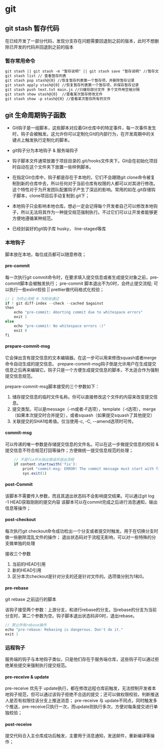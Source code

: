 # git

## git stash 暂存代码
在已经开发了一部分代码，发现分支存在问题需要回退到之前的版本，此时不想删除已开发的代码并回退到之前的版本

### 暂存常用命令
```md
git stash || git stash -m "暂存说明" || git stash save "暂存说明" //暂存文件
git stash list // 查看暂存列表
git stash pop stash@{0} //恢复暂存列表第一个暂存项，并删除暂存记录
git stash apply stash@{0} //恢复暂存列表第一个暂存项，并保存暂存记录
git stash push text.txt main.js //只缓存部分文件 多个文件用空格分隔
git stash show stash@{0}  //查看某次暂存修改文件
git stash show -p stash@{0} //查看某次暂存所有的文件
```

## git 生命周期钩子函数
- Git钩子是一组脚本，这些脚本对应着Git仓库中的特定事件，每一次事件发生时，钩子会被触发。这允许你可以定制化Git的内部行为，在开发周期中的关键点上触发执行定制化的脚本。

- git钩子分为本地钩子 & 服务端钩子

- 钩子脚本文件通常放置于项目目录的.git/hooks文件夹下。Git会在初始化项目时自动在这个文件夹下放置一些样例脚本。

- 在指定Git仓库中，钩子都是存在于本地的，它们不会跟随git clone命令被复制到新的仓库中去，所以任何对于当前仓库有权限的人都可以对其进行修改。这个特性对于为开发团队配置钩子产生了深远的影响。常用的如在.git存储钩子脚本，clone项目后手动复制到.git下；

- 本地钩子只会影响本地仓库。想必一定会记得每个开发者自己可以修改本地钩子，所以无法将其作为一种提交规范强制执行。不过它们可以让开发者能够更方便地遵循某种规范。
- 已经封装好的git钩子库 husky， line-staged等库
### 本地钩子
脚本放在本地，每位成员都可以随意修改；
#### pre-commit
每一次执行git commit命令时，在要求填入提交信息或者生成提交对象之前，pre-commit脚本会被触发执行；
pre-commit 脚本退出不为0时，会终止提交流程; 可以执行一些eslint校验 || prettier做代码格式化校验；
```js
// 1 为终止流程 0 为校验通过
if ! git diff-index --check --cached $against
then
    echo "pre-commit: Aborting commit due to whitespace errors"
    exit 1
else
    echo "pre-commit: No whitespace errors :)"
    exit 0
fi
```

#### prepare-commit-msg
它会弹出含有提交信息的文本编辑器。在这一步可以用来修改squash或者merge命令自动生成的提交信息。
prepare-commit-msg钩子倒是允许用户在生成提交信息之后再来编辑它。钩子只是一个方便生成提交信息的脚本，不太适合作为强制提交信息规范。

prepare-commit-msg脚本接受的三个参数如下：
1. 储存提交信息的临时文件名称。你可以直接修改这个文件的内容来改变提交信息。
2. 提交类型。可以是message（-m或者-F选项），template（-t选项），merge（如果本次提交时合并提交），或者squash（如果提交squash了其他提交）
3. 关联提交的SHA1哈希值。仅当使用-c, -C, --amend选项时可传。

#### commit-msg
可以传递的唯一参数是存储提交信息的文件名。可以在这一步做提交信息的校验 & 提交信息不符合规范打回等操作；方便做统一提交信息规范的处理；

```js
    // 不是fix开头抛出错误并退出流程
    if content.startswith('fix'):
        print "commit-msg: ERROR! The commit message must start with fix";
        sys.exit(1)
```

#### post-Commit
该脚本不需要传入参数，而且其退出状态码不会影响提交结果。可以通过git log -1 HEAD获取刚刚的提交内容
该脚本可以在commit完成之后进行消息通知，输出信息等操作；

#### post-checkout
每次执行git checkout命令成功检出一个分支或者提交时触发。用于在切换分支时做一些删除混乱文件的操作；
退出状态码对于流程无影响，可以对一些特殊的分支做单独的处理

接收三个参数
1. 当前的HEAD引用
2. 新的HEAD引用
3. 区分本次checkout是针对分支的还是针对文件的。选项值分别为1和0。

#### pre-rebase

git rebase 之前运行的脚本

该钩子接受两个参数：上游分支，和进行rebase的分支。当rebase的分支为当前分支时，第二个参数为空。钩子脚本退出状态码非0时，退出rebase。
```js
// 禁止所有rebase操作
echo "pre-rebase: Rebasing is dangerous. Don't do it."
exit 1
```

### 远程钩子
服务端的钩子与本地钩子类似，只是他们存在于服务端仓库，这些钩子可以通过拒绝某些提交来强制执行提交规范。

#### pre-receive & update

pre-receive 优先于 update执行，都在修改远程仓库前触发，无法控制开发者本地钩子规范，但可以通过该钩子拒绝不合适的提交；还可以做权限校验，判断推送人是否有权限往该分支上推送消息；
pre-receive 与 update不同点，同时触发多个推送，pre-receive只执行一次，而update则执行多次，方便对每条提交进行单独校验；

#### post-receive

提交代码合入主仓库成功后触发，主要用于消息通知，发送邮件，重新编译等操作；